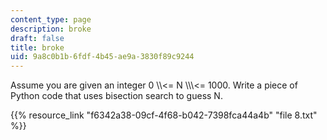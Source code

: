 ```yaml
---
content_type: page
description: broke
draft: false
title: broke
uid: 9a8c0b1b-6fdf-4b45-ae9a-3830f89c9244
---
```

Assume you are given an integer 0 \\\\\<= N \\\\\\\<= 1000. Write a piece of Python code that uses bisection search to guess N. 

{{% resource_link "f6342a38-09cf-4f68-b042-7398fca44a4b" "file 8.txt" %}}